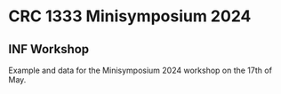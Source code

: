 # CRC 1333 Minisymposium 2024

## INF Workshop

 Example and data for the Minisymposium 2024 workshop on the 17th of May.
